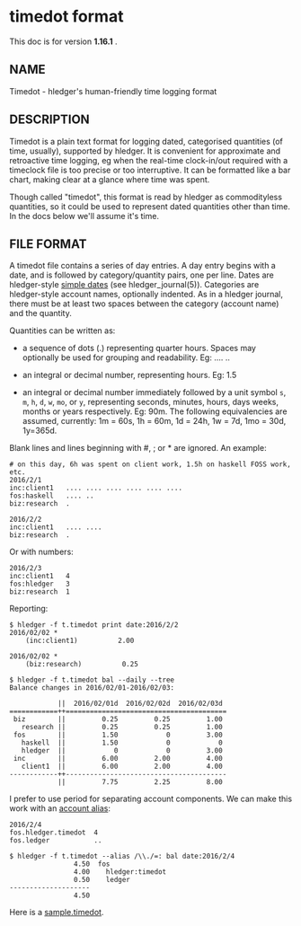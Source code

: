 <!-- toc -->

# timedot format

This doc is for version **1.16.1** .

## NAME

Timedot - hledger's human-friendly time logging format

## DESCRIPTION

Timedot is a plain text format for logging dated, categorised quantities
(of time, usually), supported by hledger. It is convenient for
approximate and retroactive time logging, eg when the real-time
clock-in/out required with a timeclock file is too precise or too
interruptive. It can be formatted like a bar chart, making clear at a
glance where time was spent.

Though called "timedot", this format is read by hledger as commodityless
quantities, so it could be used to represent dated quantities other than
time. In the docs below we'll assume it's time.

## FILE FORMAT

A timedot file contains a series of day entries. A day entry begins with
a date, and is followed by category/quantity pairs, one per line. Dates
are hledger-style [simple dates](journal.html#simple-dates) (see
hledger\_journal(5)). Categories are hledger-style account names,
optionally indented. As in a hledger journal, there must be at least two
spaces between the category (account name) and the quantity.

Quantities can be written as:

-   a sequence of dots (.) representing quarter hours. Spaces may
    optionally be used for grouping and readability. Eg: .... ..

-   an integral or decimal number, representing hours. Eg: 1.5

-   an integral or decimal number immediately followed by a unit symbol
    `s`, `m`, `h`, `d`, `w`, `mo`, or `y`, representing seconds,
    minutes, hours, days weeks, months or years respectively. Eg: 90m.
    The following equivalencies are assumed, currently: 1m = 60s, 1h =
    60m, 1d = 24h, 1w = 7d, 1mo = 30d, 1y=365d.

Blank lines and lines beginning with \#, ; or \* are ignored. An
example:

``` timedot
# on this day, 6h was spent on client work, 1.5h on haskell FOSS work, etc.
2016/2/1
inc:client1   .... .... .... .... .... ....
fos:haskell   .... .. 
biz:research  .

2016/2/2
inc:client1   .... ....
biz:research  .
```

Or with numbers:

``` timedot
2016/2/3
inc:client1   4
fos:hledger   3
biz:research  1
```

Reporting:

``` shell
$ hledger -f t.timedot print date:2016/2/2
2016/02/02 *
    (inc:client1)          2.00

2016/02/02 *
    (biz:research)          0.25
```

``` shell
$ hledger -f t.timedot bal --daily --tree
Balance changes in 2016/02/01-2016/02/03:

            ||  2016/02/01d  2016/02/02d  2016/02/03d 
============++========================================
 biz        ||         0.25         0.25         1.00 
   research ||         0.25         0.25         1.00 
 fos        ||         1.50            0         3.00 
   haskell  ||         1.50            0            0 
   hledger  ||            0            0         3.00 
 inc        ||         6.00         2.00         4.00 
   client1  ||         6.00         2.00         4.00 
------------++----------------------------------------
            ||         7.75         2.25         8.00 
```

I prefer to use period for separating account components. We can make
this work with an [account alias](journal.html#rewriting-accounts):

``` timedot
2016/2/4
fos.hledger.timedot  4
fos.ledger           ..
```

``` shell
$ hledger -f t.timedot --alias /\\./=: bal date:2016/2/4
                4.50  fos
                4.00    hledger:timedot
                0.50    ledger
--------------------
                4.50
```

Here is a
[sample.timedot](https://raw.github.com/simonmichael/hledger/master/examples/sample.timedot).
<!-- to download and some queries to try: -->

<!-- ```shell -->
<!-- $ hledger -f sample.timedot balance                               # current time balances -->
<!-- $ hledger -f sample.timedot register -p 2009/3                    # sessions in march 2009 -->
<!-- $ hledger -f sample.timedot register -p weekly --depth 1 --empty  # time summary by week -->
<!-- ``` -->
